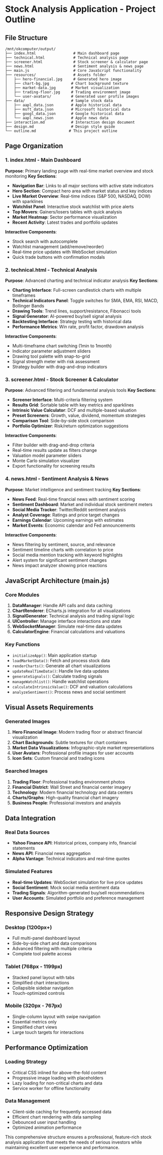 # Stock Analysis Application - Project Outline

## File Structure

```
/mnt/okcomputer/output/
├── index.html                 # Main dashboard page
├── technical.html             # Technical analysis page
├── screener.html              # Stock screener & calculator page
├── news.html                  # Sentiment analysis & news page
├── main.js                    # Core JavaScript functionality
├── resources/                 # Assets folder
│   ├── hero-financial.jpg     # Generated hero image
│   ├── chart-bg.jpg          # Chart background texture
│   ├── market-data.jpg       # Market visualization
│   ├── trading-floor.jpg     # Trading environment image
│   └── user-avatars/         # Generated user profile images
├── data/                     # Sample stock data
│   ├── aapl_data.json        # Apple historical data
│   ├── msft_data.json        # Microsoft historical data
│   ├── googl_data.json       # Google historical data
│   └── aapl_news.json        # Apple news data
├── interaction.md            # Interaction design document
├── design.md                 # Design style guide
└── outline.md               # This project outline
```

## Page Organization

### 1. index.html - Main Dashboard
**Purpose**: Primary landing page with real-time market overview and stock monitoring
**Key Sections**:
- **Navigation Bar**: Links to all major sections with active state indicators
- **Hero Section**: Compact hero area with market status and key indices
- **Live Market Overview**: Real-time indices (S&P 500, NASDAQ, DOW) with sparklines
- **Watchlist Panel**: Interactive stock watchlist with price alerts
- **Top Movers**: Gainers/losers tables with quick analysis
- **Market Heatmap**: Sector performance visualization
- **Recent Activity**: Latest trades and portfolio updates

**Interactive Components**:
- Stock search with autocomplete
- Watchlist management (add/remove/reorder)
- Real-time price updates with WebSocket simulation
- Quick trade buttons with confirmation modals

### 2. technical.html - Technical Analysis
**Purpose**: Advanced charting and technical indicator analysis
**Key Sections**:
- **Charting Interface**: Full-screen candlestick charts with multiple timeframes
- **Technical Indicators Panel**: Toggle switches for SMA, EMA, RSI, MACD, Bollinger Bands
- **Drawing Tools**: Trend lines, support/resistance, Fibonacci tools
- **Signal Generator**: AI-powered buy/sell signal analysis
- **Backtesting Interface**: Strategy testing with historical data
- **Performance Metrics**: Win rate, profit factor, drawdown analysis

**Interactive Components**:
- Multi-timeframe chart switching (1min to 1month)
- Indicator parameter adjustment sliders
- Drawing tool palette with snap-to-grid
- Signal strength meter with risk assessment
- Strategy builder with drag-and-drop indicators

### 3. screener.html - Stock Screener & Calculator
**Purpose**: Advanced filtering and fundamental analysis tools
**Key Sections**:
- **Screener Interface**: Multi-criteria filtering system
- **Results Grid**: Sortable table with key metrics and sparklines
- **Intrinsic Value Calculator**: DCF and multiple-based valuation
- **Preset Screeners**: Growth, value, dividend, momentum strategies
- **Comparison Tool**: Side-by-side stock comparison
- **Portfolio Optimizer**: Risk/return optimization suggestions

**Interactive Components**:
- Filter builder with drag-and-drop criteria
- Real-time results update as filters change
- Valuation model parameter sliders
- Monte Carlo simulation visualizer
- Export functionality for screening results

### 4. news.html - Sentiment Analysis & News
**Purpose**: Market intelligence and sentiment tracking
**Key Sections**:
- **News Feed**: Real-time financial news with sentiment scoring
- **Sentiment Dashboard**: Market and individual stock sentiment meters
- **Social Media Tracker**: Twitter/Reddit sentiment analysis
- **Analyst Coverage**: Ratings and price target changes
- **Earnings Calendar**: Upcoming earnings with estimates
- **Market Events**: Economic calendar and Fed announcements

**Interactive Components**:
- News filtering by sentiment, source, and relevance
- Sentiment timeline charts with correlation to price
- Social media mention tracking with keyword highlights
- Alert system for significant sentiment changes
- News impact analyzer showing price reactions

## JavaScript Architecture (main.js)

### Core Modules
1. **DataManager**: Handle API calls and data caching
2. **ChartRenderer**: ECharts.js integration for all visualizations
3. **SignalGenerator**: Technical analysis and trading signal logic
4. **UIController**: Manage interface interactions and state
5. **WebSocketManager**: Simulate real-time data updates
6. **CalculatorEngine**: Financial calculations and valuations

### Key Functions
- `initializeApp()`: Main application startup
- `loadMarketData()`: Fetch and process stock data
- `renderCharts()`: Generate all chart visualizations
- `updateRealTimeData()`: Handle live data updates
- `generateSignals()`: Calculate trading signals
- `manageWatchlist()`: Handle watchlist operations
- `calculateIntrinsicValue()`: DCF and valuation calculations
- `analyzeSentiment()`: Process news and social sentiment

## Visual Assets Requirements

### Generated Images
1. **Hero Financial Image**: Modern trading floor or abstract financial visualization
2. **Chart Backgrounds**: Subtle textures for chart containers
3. **Market Data Visualizations**: Infographic-style market representations
4. **User Avatars**: Professional profile images for user accounts
5. **Icon Sets**: Custom financial and trading icons

### Searched Images
1. **Trading Floor**: Professional trading environment photos
2. **Financial District**: Wall Street and financial center imagery
3. **Technology**: Modern financial technology and data centers
4. **Charts/Graphs**: High-quality financial chart imagery
5. **Business People**: Professional investors and analysts

## Data Integration

### Real Data Sources
- **Yahoo Finance API**: Historical prices, company info, financial statements
- **News API**: Financial news aggregation
- **Alpha Vantage**: Technical indicators and real-time quotes

### Simulated Features
- **Real-time Updates**: WebSocket simulation for live price updates
- **Social Sentiment**: Mock social media sentiment data
- **Trading Signals**: Algorithm-generated buy/sell recommendations
- **User Accounts**: Simulated portfolio and preference management

## Responsive Design Strategy

### Desktop (1200px+)
- Full multi-panel dashboard layout
- Side-by-side chart and data comparisons
- Advanced filtering with multiple criteria
- Complete tool palette access

### Tablet (768px - 1199px)
- Stacked panel layout with tabs
- Simplified chart interactions
- Collapsible sidebar navigation
- Touch-optimized controls

### Mobile (320px - 767px)
- Single-column layout with swipe navigation
- Essential metrics only
- Simplified chart views
- Large touch targets for interactions

## Performance Optimization

### Loading Strategy
- Critical CSS inlined for above-the-fold content
- Progressive image loading with placeholders
- Lazy loading for non-critical charts and data
- Service worker for offline functionality

### Data Management
- Client-side caching for frequently accessed data
- Efficient chart rendering with data sampling
- Debounced user input handling
- Optimized animation performance

This comprehensive structure ensures a professional, feature-rich stock analysis application that meets the needs of serious investors while maintaining excellent user experience and performance.